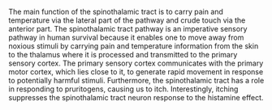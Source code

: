 The main function of the spinothalamic tract is to carry pain and temperature via the lateral part of the pathway and crude touch via the anterior part. The spinothalamic tract pathway is an imperative sensory pathway in human survival because it enables one to move away from noxious stimuli by carrying pain and temperature information from the skin to the thalamus where it is processed and transmitted to the primary sensory cortex. The primary sensory cortex communicates with the primary motor cortex, which lies close to it, to generate rapid movement in response to potentially harmful stimuli. Furthermore, the spinothalamic tract has a role in responding to pruritogens, causing us to itch. Interestingly, itching suppresses the spinothalamic tract neuron response to the histamine effect.